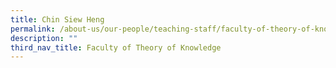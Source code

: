 ```yaml
---
title: Chin Siew Heng
permalink: /about-us/our-people/teaching-staff/faculty-of-theory-of-knowledge/chin-siew-heng/
description: ""
third_nav_title: Faculty of Theory of Knowledge
---
```

